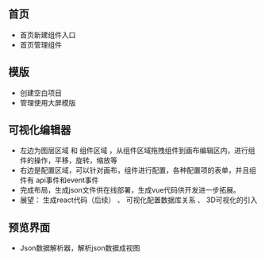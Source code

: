 ## 首页

- 首页新建组件入口
- 首页管理组件



## 模版

- 创建空白项目
- 管理使用大屏模版



## 可视化编辑器

- 左边为图层区域 和 组件区域 ，从组件区域拖拽组件到画布编辑区内，进行组件的操作，平移，旋转，缩放等
- 右边是配置区域，可以针对画布，组件进行配置，各种配置项的表单，并且组件有 api事件和event事件
- 完成布局，生成json文件供在线部署，生成vue代码供开发进一步拓展。
- 展望： 生成react代码（后续） 、  可视化配置数据库关系 、 3D可视化的引入



## 预览界面

- Json数据解析器，解析json数据成视图



